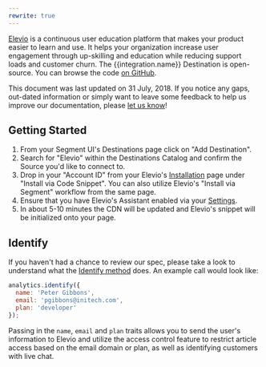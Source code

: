 ```yaml
---
rewrite: true
---
```


[Elevio](https://elev.io/) is a continuous user education platform that makes your product easier to learn and use. It helps your organization increase user engagement through up-skilling and education while reducing support loads and customer churn. The {{integration.name}} Destination is open-source. You can browse the code [on GitHub](https://github.com/segment-integrations/analytics.js-integration-elevio).

This document was last updated on 31 July, 2018. If you notice any gaps, out-dated information or simply want to leave some feedback to help us improve our documentation, please [let us know](https://segment.com/help/contact)!


## Getting Started

<!-- {{>connection-modes}} -->

1. From your Segment UI's Destinations page click on "Add Destination". 
2. Search for "Elevio" within the Destinations Catalog and confirm the Source you'd like to connect to.
3. Drop in your "Account ID" from your Elevio's [Installation](https://app.elev.io/installation) page under "Install via Code Snippet". You can also utilize Elevio's "Install via Segment" workflow from the same page.
4. Ensure that you have Elevio's Assistant enabled via your [Settings](https://app.elev.io/settings).
5. In about 5-10 minutes the CDN will be updated and Elevio's snippet will be initialized onto your page.


## Identify

If you haven't had a chance to review our spec, please take a look to understand what the [Identify method](https://segment.com/docs/spec/identify/) does. An example call would look like:

```javascript
analytics.identify({
  name: 'Peter Gibbons',
  email: 'pgibbons@initech.com',
  plan: 'developer'
});
```

Passing in the `name`, `email` and `plan` traits allows you to send the user's information to Elevio and utilize the access control feature to restrict article access based on the email domain or plan, as well as identifying customers with live chat.
